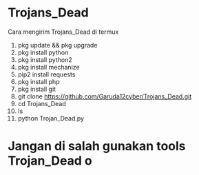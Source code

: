 # Trojans_Dead

Cara mengirim Trojans_Dead di termux

1. pkg update && pkg upgrade
2. pkg install python
4. pkg install python2
5. pkg install mechanize
6. pip2 install requests
7. pkg install php
8. pkg install git
9. git clone https://github.com/Garuda12cyber/Trojans_Dead.git
10. cd Trojans_Dead
11. ls
12. python Trojan_Dead.py

# Jangan di salah gunakan tools Trojan_Dead o
